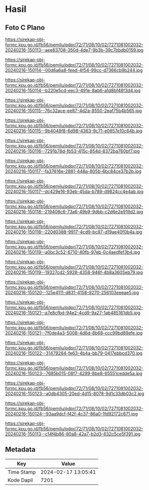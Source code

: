 # Hasil

## Foto C Plano

https://sirekap-obj-formc.kpu.go.id/fb56/pemilu/pdpr/72/71/08/10/02/7271081002032-20240216-150113--aee83708-350d-4de7-9b3b-39c7bbdb0159.jpg

https://sirekap-obj-formc.kpu.go.id/fb56/pemilu/pdpr/72/71/08/10/02/7271081002032-20240216-150114--00d6a6a8-feed-4f54-99cc-d7366cb9b244.jpg

https://sirekap-obj-formc.kpu.go.id/fb56/pemilu/pdpr/72/71/08/10/02/7271081002032-20240216-150114--b220e5cd-eec3-491e-8ab6-a1d8bf48f3d4.jpg

https://sirekap-obj-formc.kpu.go.id/fb56/pemilu/pdpr/72/71/08/10/02/7271081002032-20240216-150115--76c32ace-ee87-4d2a-8550-2eaf75b4b565.jpg

https://sirekap-obj-formc.kpu.go.id/fb56/pemilu/pdpr/72/71/08/10/02/7271081002032-20240216-150115--9b4048f8-6d98-4363-9c71-e0657e10c64b.jpg

https://sirekap-obj-formc.kpu.go.id/fb56/pemilu/pdpr/72/71/08/10/02/7271081002032-20240216-150116--7291b78d-fb53-415c-854d-8372ba760bf7.jpg

https://sirekap-obj-formc.kpu.go.id/fb56/pemilu/pdpr/72/71/08/10/02/7271081002032-20240216-150117--fa37616e-2881-448a-805b-6bc84ce37b2b.jpg

https://sirekap-obj-formc.kpu.go.id/fb56/pemilu/pdpr/72/71/08/10/02/7271081002032-20240216-150117--dc429e16-93eb-45da-b789-d9824cc4e4ab.jpg

https://sirekap-obj-formc.kpu.go.id/fb56/pemilu/pdpr/72/71/08/10/02/7271081002032-20240216-150118--219408c6-73a6-49b9-9dbb-c2d6e2e919d2.jpg

https://sirekap-obj-formc.kpu.go.id/fb56/pemilu/pdpr/72/71/08/10/02/7271081002032-20240216-150118--220d0388-9917-4cd9-bc87-d19ae40f0b4a.jpg

https://sirekap-obj-formc.kpu.go.id/fb56/pemilu/pdpr/72/71/08/10/02/7271081002032-20240216-150119--a0bc3c52-6710-40fb-97eb-0c4aedfef3b4.jpg

https://sirekap-obj-formc.kpu.go.id/fb56/pemilu/pdpr/72/71/08/10/02/7271081002032-20240216-150119--19327cd2-5928-4358-946f-4b8a3605eb79.jpg

https://sirekap-obj-formc.kpu.go.id/fb56/pemilu/pdpr/72/71/08/10/02/7271081002032-20240216-150120--125e4111-d831-4158-9270-256103eeeae5.jpg

https://sirekap-obj-formc.kpu.go.id/fb56/pemilu/pdpr/72/71/08/10/02/7271081002032-20240216-150121--a7e8cfbd-94e2-4cd9-9a27-1ab485161db5.jpg

https://sirekap-obj-formc.kpu.go.id/fb56/pemilu/pdpr/72/71/08/10/02/7271081002032-20240216-150121--7f0de4a3-5008-4d6d-8b68-ccc99bd89efe.jpg

https://sirekap-obj-formc.kpu.go.id/fb56/pemilu/pdpr/72/71/08/10/02/7271081002032-20240216-150122--31479264-fe63-4b4a-bb79-0417ebbcd370.jpg

https://sirekap-obj-formc.kpu.go.id/fb56/pemilu/pdpr/72/71/08/10/02/7271081002032-20240216-150123--7685b015-08f7-4299-8be8-65551cedde5a.jpg

https://sirekap-obj-formc.kpu.go.id/fb56/pemilu/pdpr/72/71/08/10/02/7271081002032-20240216-150123--a0db4305-20ed-4d15-8078-9d1c33db03c2.jpg

https://sirekap-obj-formc.kpu.go.id/fb56/pemilu/pdpr/72/71/08/10/02/7271081002032-20240216-150124--93aa9dcf-f42f-4c37-86a0-1fd92172c671.jpg

https://sirekap-obj-formc.kpu.go.id/fb56/pemilu/pdpr/72/71/08/10/02/7271081002032-20240216-150113--c14f4b86-80a8-42a7-b2d3-632c5ce5f391.jpg


## Metadata

| Key        | Value               |
| ---------- | ------------------- |
| Time Stamp | 2024-02-17 13:05:41 |
| Kode Dapil | 7201                |



